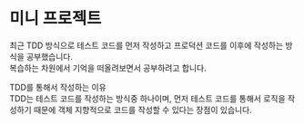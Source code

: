# 미니 프로젝트  
  
최근 TDD 방식으로 테스트 코드를 먼저 작성하고 프로덕션 코드를 이후에 작성하는 방식을 공부했습니다.  
복습하는 차원에서 기억을 떠올려보면서 공부하려고 합니다.  
  
TDD를 통해서 작성하는 이유  
TDD는 테스트 코드를 작성하는 방식중 하나이며, 먼저 테스트 코드를 통해서 로직을 작성하기 때문에 
객체 지향적으로 코드를 작성할 수 있다는 장점이 있습니다.  
  
